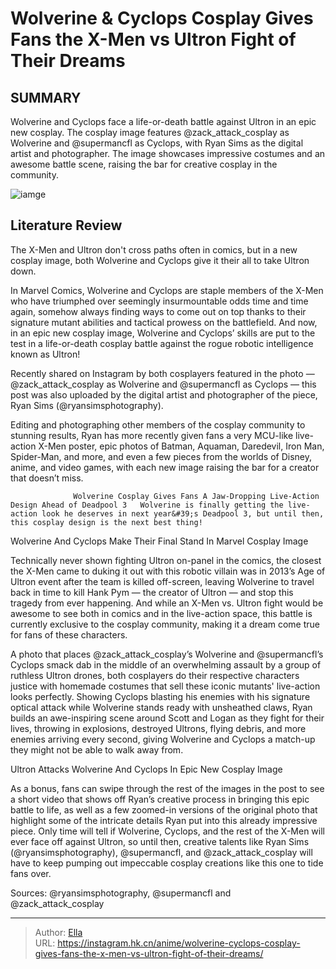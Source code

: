# Wolverine &amp; Cyclops Cosplay Gives Fans the X-Men vs Ultron Fight of Their Dreams


## SUMMARY 



  Wolverine and Cyclops face a life-or-death battle against Ultron in an epic new cosplay.   The cosplay image features @zack_attack_cosplay as Wolverine and @supermancfl as Cyclops, with Ryan Sims as the digital artist and photographer.   The image showcases impressive costumes and an awesome battle scene, raising the bar for creative cosplay in the community.  

![iamge](https://static1.srcdn.com/wordpress/wp-content/uploads/2022/12/x-men-and-ultron.jpg)

## Literature Review

The X-Men and Ultron don&#39;t cross paths often in comics, but in a new cosplay image, both Wolverine and Cyclops give it their all to take Ultron down.




In Marvel Comics, Wolverine and Cyclops are staple members of the X-Men who have triumphed over seemingly insurmountable odds time and time again, somehow always finding ways to come out on top thanks to their signature mutant abilities and tactical prowess on the battlefield. And now, in an epic new cosplay image, Wolverine and Cyclops’ skills are put to the test in a life-or-death cosplay battle against the rogue robotic intelligence known as Ultron!




Recently shared on Instagram by both cosplayers featured in the photo — @zack_attack_cosplay as Wolverine and @supermancfl as Cyclops — this post was also uploaded by the digital artist and photographer of the piece, Ryan Sims (@ryansimsphotography).


 

Editing and photographing other members of the cosplay community to stunning results, Ryan has more recently given fans a very MCU-like live-action X-Men poster, epic photos of Batman, Aquaman, Daredevil, Iron Man, Spider-Man, and more, and even a few pieces from the worlds of Disney, anime, and video games, with each new image raising the bar for a creator that doesn’t miss.

                  Wolverine Cosplay Gives Fans A Jaw-Dropping Live-Action Design Ahead of Deadpool 3   Wolverine is finally getting the live-action look he deserves in next year&#39;s Deadpool 3, but until then, this cosplay design is the next best thing!   





 Wolverine And Cyclops Make Their Final Stand In Marvel Cosplay Image 
          

Technically never shown fighting Ultron on-panel in the comics, the closest the X-Men came to duking it out with this robotic villain was in 2013’s Age of Ultron event after the team is killed off-screen, leaving Wolverine to travel back in time to kill Hank Pym — the creator of Ultron — and stop this tragedy from ever happening. And while an X-Men vs. Ultron fight would be awesome to see both in comics and in the live-action space, this battle is currently exclusive to the cosplay community, making it a dream come true for fans of these characters.

A photo that places @zack_attack_cosplay’s Wolverine and @supermancfl’s Cyclops smack dab in the middle of an overwhelming assault by a group of ruthless Ultron drones, both cosplayers do their respective characters justice with homemade costumes that sell these iconic mutants&#39; live-action looks perfectly. Showing Cyclops blasting his enemies with his signature optical attack while Wolverine stands ready with unsheathed claws, Ryan builds an awe-inspiring scene around Scott and Logan as they fight for their lives, throwing in explosions, destroyed Ultrons, flying debris, and more enemies arriving every second, giving Wolverine and Cyclops a match-up they might not be able to walk away from.






 Ultron Attacks Wolverine And Cyclops In Epic New Cosplay Image 
          

As a bonus, fans can swipe through the rest of the images in the post to see a short video that shows off Ryan’s creative process in bringing this epic battle to life, as well as a few zoomed-in versions of the original photo that highlight some of the intricate details Ryan put into this already impressive piece. Only time will tell if Wolverine, Cyclops, and the rest of the X-Men will ever face off against Ultron, so until then, creative talents like Ryan Sims (@ryansimsphotography), @supermancfl, and @zack_attack_cosplay will have to keep pumping out impeccable cosplay creations like this one to tide fans over.

Sources: @ryansimsphotography, @supermancfl and @zack_attack_cosplay



---

> Author: [Ella](https://instagram.hk.cn/)  
> URL: https://instagram.hk.cn/anime/wolverine-cyclops-cosplay-gives-fans-the-x-men-vs-ultron-fight-of-their-dreams/  


